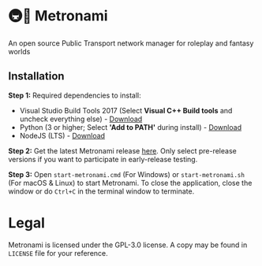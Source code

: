 # 🚇🌊 Metronami
An open source Public Transport network manager for roleplay and fantasy worlds
 
## Installation
**Step 1:** Required dependencies to install:
- Visual Studio Build Tools 2017 (Select **Visual C++ Build tools** and uncheck everything else) - [Download](https://visualstudio.microsoft.com/downloads)
- Python (3 or higher; Select **'Add to PATH'** during install) - [Download](https://www.python.org/downloads/)
- NodeJS (LTS) - [Download](https://nodejs.org/en/)

**Step 2:** Get the latest Metronami release [here](https://github.com/hiyamashu/Metronami/releases). Only select pre-release versions if you want to participate in early-release testing.

**Step 3:** Open `start-metronami.cmd` (For Windows) or `start-metronami.sh` (For macOS & Linux) to start Metronami. To close the application, close the window or do `Ctrl+C` in the terminal window to terminate.

# Legal
Metronami is licensed under the GPL-3.0 license. A copy may be found in `LICENSE` file for your reference.
